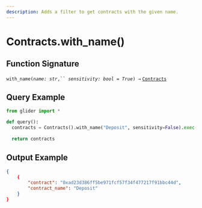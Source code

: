 ```yaml
---
description: Adds a filter to get contracts with the given name.
---
```


# Contracts.with\_name()

## Function Signature

`with_name(`_`name: str`_`,`` `_`sensitivity: bool = True`_`) →` [`Contracts`](./)

## Query Example

```python
from glider import *

def query():
  contracts = Contracts().with_name("Deposit", sensitivity=False).exec(1)
  
  return contracts
```

## Output Example

```json
{
    {
        "contract": "0xad23d386ff5be971fcf57f34f477217f91bbc44d",
        "contract_name": "Deposit"
    }
}
```
